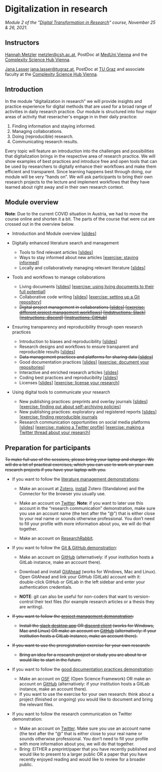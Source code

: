 # Digitalization in research
*Module 2 of the "[Digital Transformation in Research](https://www.youtube.com/watch?v=t_S4r1-Gl2U)" course, November 25 & 26, 2021.*



## Instructors
[Hannah Metzler](https://hannahmetzler.eu/) <metzler@csh.ac.at>, PostDoc at [MedUni Vienna](https://www.meduniwien.ac.at/web/) and the [Complexity Science Hub Vienna](https://www.csh.ac.at/).

[Jana Lasser](https://www.janalasser.at/) <jana.lasser@tugraz.at>, PostDoc at [TU Graz](https://www.tugraz.at/home/) and associate faculty at the [Complexity Science Hub Vienna](https://www.csh.ac.at/).

## Introduction
In the module “digitalization in research” we will provide insights and practice experience for digital methods that are used for a broad range of activities in daily research practice. Our module is structured into four major areas of activity that reseracher's engage in in their daily practice: 

1. Finding information and staying informed.
2. Managing collaborations.
3. Doing (reproducible) research.
4. Communicating research results.

Every topic will feature an introduction into the challenges and possibilities that digitalization brings in the respective area of research practice. We will show examples of best practices and introduce free and open tools that can be used by researchers to digitally enhance their workflows and make them efficient and transparent. Since learning happens best through doing, our module will be very “hands on”. We will ask participants to bring their own research projects to the lecture and implement workflows that they have learned about right away and in their own research context.

## Module overview
**Note**: Due to the current COVID situation in Austria, we had to move the course online and shorten it a bit. The parts of the course that were cut are crossed out in the overview below.

* Introduction and Module overview [[slides](https://janalasser.github.io/digitalisation-in-research-module-2/01_intro/index.html)]

* Digitally enhanced literature search and management 
    * Tools to find relevant articles [[slides](https://janalasser.github.io/digitalisation-in-research-module-2/02_literature/index.html#3)]
    * Ways to stay informed about new articles [[exercise: staying informed](https://janalasser.github.io/digitalisation-in-research-module-2/02_literature/index.html#15)]
    * Locally and collaboratively managing relevant literature [[slides](https://janalasser.github.io/digitalisation-in-research-module-2/02_literature/index.html#17)]
* Tools and workflows to manage collaborations
    * Living documents [[slides](https://janalasser.github.io/digitalisation-in-research-module-2/03_collaborations/03_01_living_documents/slides/index.html)] [[exercise: using living documents to their full potential](https://janalasser.github.io/digitalisation-in-research-module-2/03_collaborations/03_01_living_documents/slides/index.html#/8)]
    * Collaborative code writing [[slides](https://janalasser.github.io/digitalisation-in-research-module-2/03_collaborations/03_02_collaborative_code_writing/slides/index.html)] [[exercise: setting up a Git repository](https://janalasser.github.io/digitalisation-in-research-module-2/03_collaborations/03_02_collaborative_code_writing/slides/index.html#/7)]
    * ~~Digital project management in collaborations [[slides](https://janalasser.github.io/digitalisation-in-research-module-2/03_collaborations/03_03_project_management/slides/index.html)] [[exercise: different project management workflows](https://janalasser.github.io/digitalisation-in-research-module-2/03_collaborations/03_03_project_management/slides/index.html#/2)] [[indstructions: Slack](https://github.com/JanaLasser/digitalisation-in-research-module-2/blob/main/03_collaborations/03_03_project_management/slack_trello_google_pm.md)] [[instructions: discord](https://github.com/JanaLasser/digitalisation-in-research-module-2/blob/main/03_collaborations/03_03_project_management/discord_asana_dropbox_pm.md)] [[instructions: GitHub](https://github.com/JanaLasser/digitalisation-in-research-module-2/blob/main/03_collaborations/03_03_project_management/github_pm.md)]~~
* Ensuring transparency and reproducibility through open research practices
    * Introduction to biases and reproducibility [[slides](https://janalasser.github.io/digitalisation-in-research-module-2/04_transparency_and_reproducibility/04_01_reproducibility_intro/index.html)] 
    * Research designs and workflows to ensure transparent and reproducible results [[slides](https://janalasser.github.io/digitalisation-in-research-module-2/04_transparency_and_reproducibility/04_02_reproduciblity_research_workflow/index.html)]
    * ~~Data management practices and platforms for sharing data [[slides](https://janalasser.github.io/digitalisation-in-research-module-2/04_transparency_and_reproducibility/04_03_data_management/index.html)]~~
    * Good documentation practices [[slides](https://janalasser.github.io/digitalisation-in-research-module-2/04_transparency_and_reproducibility/04_04_documentation/slides/index.html)] [[exercise: document your repositories](https://janalasser.github.io/digitalisation-in-research-module-2/04_transparency_and_reproducibility/04_04_documentation/slides/index.html#/8)]
    * Interactive and enriched research articles [[slides](https://janalasser.github.io/digitalisation-in-research-module-2/04_transparency_and_reproducibility/04_05_coding_notebooks/slides/index.html)]
    * Coding best practices and reproducibility [[slides](https://janalasser.github.io/digitalisation-in-research-module-2/04_transparency_and_reproducibility/04_06_coding_best_practices/slides/index.html)]
    * Licenses [[slides](https://janalasser.github.io/digitalisation-in-research-module-2/04_transparency_and_reproducibility/04_07_licenses/slides/index.html)] [[exercise: license your research](https://janalasser.github.io/digitalisation-in-research-module-2/04_transparency_and_reproducibility/04_07_licenses/slides/index.html#/20)]

* Using digital tools to communicate your research
    * New publishing practices: preprints and overlay journals [[slides](https://janalasser.github.io/digitalisation-in-research-module-2/05_science_communication/05_01_preprints_and_overlay_journals/slides/index.html)] [[exercise: finding out about self-archiving policies](https://janalasser.github.io/digitalisation-in-research-module-2/05_science_communication/05_01_preprints_and_overlay_journals/slides/index.html#/14)]
    * New publishing practices: exploratory and registered reports [[slides](https://janalasser.github.io/digitalisation-in-research-module-2/05_science_communication/05_02_reg_reports/index.html)][[exercise: finding reproducible journals](https://janalasser.github.io/digitalisation-in-research-module-2/02_literature/index.html#15)
    * Research communication opportunities on social media platforms [[slides](https://janalasser.github.io/digitalisation-in-research-module-2/05_science_communication/05_03_scicomm_on_social_media/slides/index.html)] [[exercise: making a Twitter profile](https://janalasser.github.io/digitalisation-in-research-module-2/05_science_communication/05_03_scicomm_on_social_media/slides/index.html#/4)] [[exercise: making a Twitter thread about your research](https://janalasser.github.io/digitalisation-in-research-module-2/05_science_communication/05_03_scicomm_on_social_media/slides/index.html#/7)]

## Preparation for participants
~~To make full use of the sessions, please bring your laptop and charger. We will do a lot of practical exercises, which you can use to work on your own research projects if you have your laptop with you.~~

* If you want to follow the [literature management demonstrations](https://janalasser.github.io/digitalisation-in-research-module-2/02_literature/index.html#1):
    * Make an account at [Zotero](https://www.zotero.org/), [install](https://www.zotero.org/download/) Zotero (Standalone) and the Connector for the browser you usually use.
    * Make an account on [Twitter](https://www.twitter.com). **Note**: if you want to later use this account in the “research communication” demonstration, make sure you use an account name (the text after the “@”) that is either close to your real name or sounds otherwise professional. You don’t need to fill your profile with more information about you, we will do that together.

    * Make an account on [ResearchRabbit](https://www.researchrabbit.ai/).

* If you want to follow the [Git & GitHub demonstration](https://janalasser.github.io/digitalisation-in-research-module-2/03_collaborations/03_02_collaborative_code_writing/slides/index.html):
    * Make an account on [GitHub](https://github.com/) (alternatively: if your institution hosts a GitLab instance, make an account there).
    * Download and install [GitAhead](https://gitahead.github.io/gitahead.com/) (works for Windows, Mac and Linux). Open GitAhead and link your GitHub (GitLab) account with it: double-click GitHub or GitLab in the left sidebar and enter your authentication credentials.

    * **NOTE**: git can also be useful for non-coders that want to version-control their text files (for example research articles or a thesis they are writing).

* ~~If you want to follow the [project management demonstration](https://janalasser.github.io/digitalisation-in-research-module-2/03_collaborations/03_03_project_management/slides/index.html):~~
    * ~~Install the [slack desktop app](https://slack.com/downloads) OR [discord client](https://discord.com/download) (works for Windows, Mac and Linux) OR make an account on [GitHub](https://github.com/) (alternatively: if your institution hosts a GitLab instance, make an account there).~~

* ~~If you want to use the preregistration exercise for your own research:~~
    * ~~Bring an idea for a research project or study you are about to or would like to start in the future.~~

* If you want to follow the [good documentation practices demonstration](https://janalasser.github.io/digitalisation-in-research-module-2/04_transparency_and_reproducibility/04_04_documentation/slides/index.html): 
    * Make an account on [OSF](https://osf.io/) (Open Science Framework) OR make an account on [GitHub](https://github.com/) (alternatively: if your institution hosts a GitLab instance, make an account there).
    * If you want to use the exercise for your own research: think about a project (finished or ongoing) you would like to document and bring the relevant files.

* If you want to follow the research communication on Twitter demonstration:
    * Make an account on [Twitter](https://twitter.com/). Make sure you use an account name (the text after the “@” that is either close to your real name or sounds otherwise professional. You don’t need to fill your profile with more information about you, we will do that together.
    * Bring: EITHER a preprint/paper that you have recently published and would like to present to a larger public OR a paper that you have recently enjoyed reading and would like to review for a broader public.



